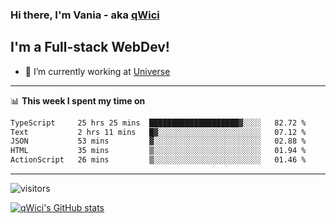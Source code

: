 ### Hi there, I'm Vania - aka [qWici][website]

## I'm a Full-stack WebDev!
- 🔭 I’m currently working at [Universe][universe]

---

📊 **This week I spent my time on**
<!--START_SECTION:waka-->

```txt
TypeScript     25 hrs 25 mins  ████████████████████▓░░░░   82.72 %
Text           2 hrs 11 mins   █▓░░░░░░░░░░░░░░░░░░░░░░░   07.12 %
JSON           53 mins         ▓░░░░░░░░░░░░░░░░░░░░░░░░   02.88 %
HTML           35 mins         ▒░░░░░░░░░░░░░░░░░░░░░░░░   01.94 %
ActionScript   26 mins         ▒░░░░░░░░░░░░░░░░░░░░░░░░   01.46 %
```

<!--END_SECTION:waka-->

---

![visitors](https://visitor-badge.glitch.me/badge?page_id=qWici)


[![qWici's GitHub stats](https://github-readme-stats.vercel.app/api?username=qWici)](https://github.com/qWici/github-readme-stats)

[website]: https://devkucher.com
[twitter]: https://twitter.com/KucherDev
[linkedin]: https://www.linkedin.com/in/ivankucher
[universe]: https://universeapps.limited
